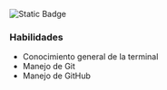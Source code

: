 ![Static Badge](https://img.shields.io/badge/Jose%20Angel%20Desales%20Mendoza%20-%20)

### Habilidades

- Conocimiento general de la terminal
- Manejo de Git
- Manejo de GitHub

<!--
**JoseAngelDesalesMendoza/JoseAngelDesalesMendoza** is a ✨ _special_ ✨ repository because its `README.md` (this file) appears on your GitHub profile.

Here are some ideas to get you started:

- 🔭 I’m currently working on ...
- 🌱 I’m currently learning ...
- 👯 I’m looking to collaborate on ...
- 🤔 I’m looking for help with ...
- 💬 Ask me about ...
- 📫 How to reach me: ...
- 😄 Pronouns: ...
- ⚡ Fun fact: ...
-->
